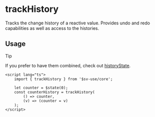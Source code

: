 # trackHistory

Tracks the change history of a reactive value. Provides undo and redo
capabilities as well as access to the histories.

## Usage

> [!TIP]
> If you prefer to have them combined, check out [historyState](/sv-use/docs/core/states/history-state).

```svelte
<script lang="ts">
	import { trackHistory } from '$sv-use/core';

	let counter = $state(0);
	const counterHistory = trackHistory(
		() => counter,
		(v) => (counter = v)
	);
</script>
```
